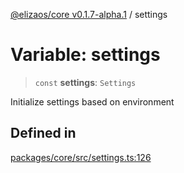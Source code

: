 [@elizaos/core v0.1.7-alpha.1](../) / settings

# Variable: settings

> `const` **settings**: `Settings`

Initialize settings based on environment

## Defined in

[packages/core/src/settings.ts:126](https://github.com/elizaOS/eliza/blob/main/packages/core/src/settings.ts#L126)
